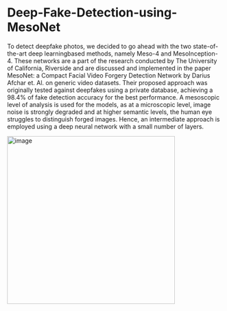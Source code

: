 # Deep-Fake-Detection-using-MesoNet


To detect deepfake photos, we decided to go ahead with the two state-of-the-art deep learningbased methods, namely Meso-4 and MesoInception-4. These networks are a part of the research
conducted by The University of California, Riverside and are discussed and implemented in the
paper MesoNet: a Compact Facial Video Forgery Detection Network by Darius Afchar et. Al. on
generic video datasets. Their proposed approach was originally tested against deepfakes using a
private database, achieving a 98.4% of fake detection accuracy for the best performance. A
mesoscopic level of analysis is used for the models, as at a microscopic level, image noise is
strongly degraded and at higher semantic levels, the human eye struggles to distinguish forged
images. Hence, an intermediate approach is employed using a deep neural network with a small
number of layers.

<img width="391" alt="image" src="https://user-images.githubusercontent.com/68967101/222268512-e892d61f-45e0-4560-9c21-fd5341ced786.png">

